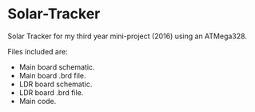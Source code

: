 # Solar-Tracker
Solar Tracker for my third year mini-project (2016) using an ATMega328.

Files included are:
<ul>
<li>Main board schematic.</li>
<li>Main board .brd file.</li>
<li>LDR board schematic.</li>
<li>LDR board .brd file.</li>
<li>Main code.</li>

